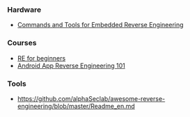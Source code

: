 ### Hardware

- [Commands and Tools for Embedded Reverse Engineering](https://www.pentestpartners.com/security-blog/commands-and-tools-for-embedded-reverse-engineering)

### Courses

- [RE for beginners](https://www.begin.re/the-workshop)
- [Android App Reverse Engineering 101](https://maddiestone.github.io/AndroidAppRE)

### Tools

- https://github.com/alphaSeclab/awesome-reverse-engineering/blob/master/Readme_en.md
